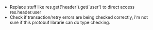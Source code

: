 * Replace stuff like res.get('header').get('user') to direct access res.header.user
* Check if transaction/retry errors are being checked correctly, i'm not sure if this protobuf
librarie can do type checking.
